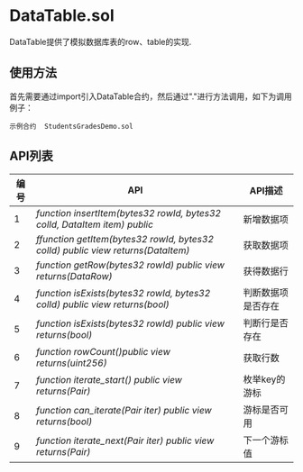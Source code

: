 ﻿# DataTable.sol

DataTable提供了模拟数据库表的row、table的实现.

## 使用方法

首先需要通过import引入DataTable合约，然后通过"."进行方法调用，如下为调用例子：

```
示例合约  StudentsGradesDemo.sol
```


## API列表

编号 | API | API描述
---|---|---
1 | *function insertItem(bytes32 rowId, bytes32 colId, DataItem item) public* | 新增数据项
2 | *ffunction getItem(bytes32 rowId, bytes32 colId) public view returns(DataItem)* |获取数据项
3 | *function getRow(bytes32 rowId) public view returns(DataRow)* |获得数据行
4 | *function isExists(bytes32 rowId, bytes32 colId) public view returns(bool)* |判断数据项是否存在
5 | *function isExists(bytes32 rowId) public view returns(bool)* |判断行是否存在
6 | *function rowCount()public view returns(uint256)* |获取行数
7 | *function iterate_start() public view returns(Pair)* | 枚举key的游标
8 | *function can_iterate(Pair iter) public view returns(bool)* | 游标是否可用
9 | *function iterate_next(Pair iter) public view returns(Pair)* | 下一个游标值



